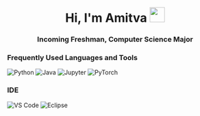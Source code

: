 <!--
### Hi there 👋
-->


<div align="center">
 <h1> Hi, I'm Amitva <img src="https://media.giphy.com/media/hvRJCLFzcasrR4ia7z/giphy.gif" width="35px"></h1>
</div>

<div align="center">
<h3>Incoming Freshman, Computer Science Major</h3>
</div>

<!--
**amitvapal/amitvapal** is a ✨ _special_ ✨ repository because its `README.md` (this file) appears on your GitHub profile.

Here are some ideas to get you started:

- 🔭 I’m currently working on ...
- 🌱 I’m currently learning ...
- 👯 I’m looking to collaborate on ...
- 🤔 I’m looking for help with ...
- 💬 Ask me about ...
- 📫 How to reach me: ...
- 😄 Pronouns: ...
- ⚡ Fun fact: ...
-->

### Frequently Used Languages and Tools 
![Python](https://img.shields.io/badge/-Python-000?&logo=Python)
![Java](https://img.shields.io/badge/-Java-000?&logo=Java&logoColor=007396)
![Jupyter](https://img.shields.io/badge/-Jupyter-000?&logo=Jupyter)
![PyTorch](https://img.shields.io/badge/-PyTorch-000?&logo=pyTorch)

### IDE
![VS Code](https://img.shields.io/badge/IDE-VSCode-1f9cf0?style=flat-square&logo=visual-studio-code&logoColor=ffffff)
![Eclipse](https://img.shields.io/badge/Eclipse-2C2255?style=flat-squareor-the-badge&logo=eclipse&logoColor=white)





